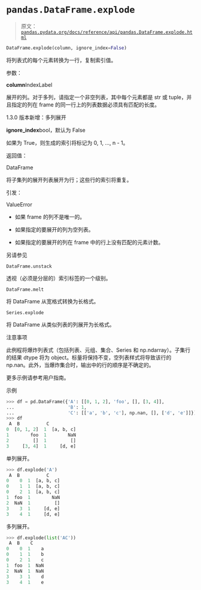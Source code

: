 # `pandas.DataFrame.explode`

> 原文：[`pandas.pydata.org/docs/reference/api/pandas.DataFrame.explode.html`](https://pandas.pydata.org/docs/reference/api/pandas.DataFrame.explode.html)

```py
DataFrame.explode(column, ignore_index=False)
```

将列表式的每个元素转换为一行，复制索引值。

参数：

**column**IndexLabel

展开的列。对于多列，请指定一个非空列表，其中每个元素都是 str 或 tuple，并且指定的列在 frame 的同一行上的列表数据必须具有匹配的长度。

1.3.0 版本新增：多列展开

**ignore_index**bool，默认为 False

如果为 True，则生成的索引将标记为 0, 1, …, n - 1。

返回值：

DataFrame

将子集列的展开列表展开为行；这些行的索引将重复。

引发：

ValueError

+   如果 frame 的列不是唯一的。

+   如果指定的要展开的列为空列表。

+   如果指定的要展开的列在 frame 中的行上没有匹配的元素计数。

另请参见

`DataFrame.unstack`

透视（必须是分层的）索引标签的一个级别。

`DataFrame.melt`

将 DataFrame 从宽格式转换为长格式。

`Series.explode`

将 DataFrame 从类似列表的列展开为长格式。

注意事项

此例程将爆炸列表式（包括列表、元组、集合、Series 和 np.ndarray）。子集行的结果 dtype 将为 object。标量将保持不变，空列表样式将导致该行的 np.nan。此外，当爆炸集合时，输出中的行的顺序是不确定的。

更多示例请参考用户指南。

示例

```py
>>> df = pd.DataFrame({'A': [[0, 1, 2], 'foo', [], [3, 4]],
...                    'B': 1,
...                    'C': [['a', 'b', 'c'], np.nan, [], ['d', 'e']]})
>>> df
 A  B          C
0  [0, 1, 2]  1  [a, b, c]
1        foo  1        NaN
2         []  1         []
3     [3, 4]  1     [d, e] 
```

单列展开。

```py
>>> df.explode('A')
 A  B          C
0    0  1  [a, b, c]
0    1  1  [a, b, c]
0    2  1  [a, b, c]
1  foo  1        NaN
2  NaN  1         []
3    3  1     [d, e]
3    4  1     [d, e] 
```

多列展开。

```py
>>> df.explode(list('AC'))
 A  B    C
0    0  1    a
0    1  1    b
0    2  1    c
1  foo  1  NaN
2  NaN  1  NaN
3    3  1    d
3    4  1    e 
```
